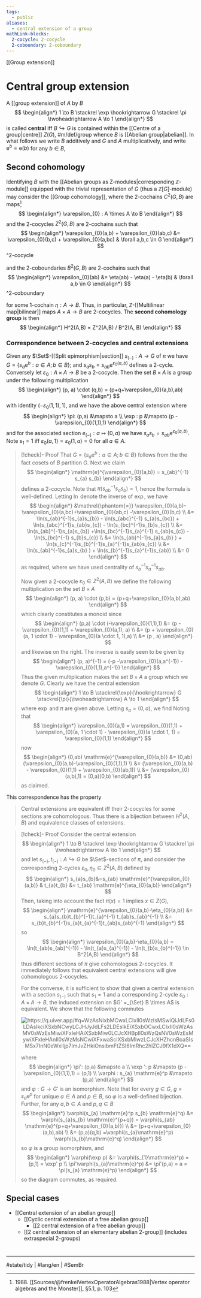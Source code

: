 ```yaml
---
tags:
  - public
aliases:
  - central extension of a group
mathLink-blocks:
  2-cocycle: 2-cocycle
  2-coboundary: 2-coboundary
---
```

[[Group extension]]
# Central group extension

A [[group extension]] of $A$ by $B$
$$
\begin{align*}
1 \to B \stackrel \exp \hookrightarrow G \stackrel \pi \twoheadrightarrow A \to 1
\end{align*}
$$
is called **central** iff $B \hookrightarrow G$ is contained within the [[Centre of a group|centre]] $Z(G)$, #m/def/group whence $B$ is [[Abelian group|abelian]].
In what follows we write $B$ additively and $G$ and $A$ multiplicatively,
and write $\mathrm{e}^b = \mathrm{e}(b)$ for any $b \in B$,

## Second cohomology

Identifying $B$ with the [[Abelian groups as Z-modules|corresponding $\mathbb Z$-module]] equipped with the trivial representation of $G$ (thus a $\mathbb{Z}[G]$-module) may consider the [[Group cohomology]], where the 2-cochains $C^2(G,B)$ are maps[^1988]
$$
\begin{align*}
\varepsilon_{0} : A \times A \to B
\end{align*}
$$
and the 2-cocycles $Z^2(G, B)$ are 2-cochains such that
$$
\begin{align*}
\varepsilon_{0}(a,b) + \varepsilon_{0}(ab,c) &= \varepsilon_{0}(b,c) + \varepsilon_{0}(a,bc) & \forall a,b,c \in G
\end{align*}
$$
^2-cocycle

and the 2-coboundaries $B^2(G,B)$ are 2-cochains such that
$$
\begin{align*}
\varepsilon_{0}(ab) &= \eta(ab) - \eta(a) - \eta(b) & \forall a,b \in G
\end{align*}
$$
^2-coboundary

for some 1-cochain $\eta : A \to B$.
Thus, in particular, $\mathbb{Z}$-[[Multilinear map|bilinear]] maps $A \times A \to B$ are 2-cocycles.
The **second cohomology group** is then
$$
\begin{align*}
H^2(A,B) = Z^2(A,B) / B^2(A, B)
\end{align*}
$$

### Correspondence between 2-cocycles and central extensions

Given any $\Set$-[[Split epimorphism|section]]  $s_{(-)} : A \to G$ of $\pi$ we have $G = \{ s_{a}\mathrm{e}^b : a \in A ; b \in B \}$; 
and $s_{a}s_{b} = s_{ab}\mathrm{e}^{\varepsilon_{0}(a,b)}$ defines a 2-cycle.
Conversely let $\varepsilon_{0}:A \times A \to B$ be a 2-cocycle.
Then the set $B \times A$ is a group under the following multiplication
$$
\begin{align*}
(p, a) \cdot (q,b) = (p+q+\varepsilon_{0}(a,b),ab)
\end{align*}
$$
with identity $(-\varepsilon_{0}(1,1),1)$, and we have the above central extension where
$$
\begin{align*}
\pi: (p,a) &\mapsto a \\
\exp : p &\mapsto (p - \varepsilon_{0}(1,1),1)
\end{align*}
$$
and for the associated section $e_{(-)} : a \mapsto (0,a)$ we have $s_{a}s_{b} = s_{ab}  \mathrm{e}^{\varepsilon_{0}(a,b)}$.
Note $s_{1} = 1$ iff $\varepsilon_{0}(a,1)=\varepsilon_{0}(1,a)=0$ for all $a \in A$.

> [!check]- Proof
> That $G = \{ s_{a} \mathrm{e}^b : a \in A ; b \in B \}$ follows from the the fact cosets of $B$ partition $G$.
> Next we claim
> $$
> \begin{align*}
> \mathrm{e}^{\varepsilon_{0}(a,b)} = s_{ab}^{-1} s_{a} s_{b}
> \end{align*}
> $$
> defines a 2-cocycle.
> Note that $\pi(s_{ab}^{-1}s_{a} s_{b}) = 1$, hence the formula is well-defined.
> Letting $\ln$ denote the inverse of $\exp$, we have
> $$
> \begin{align*}
> &\mathrel{\phantom{=}} \varepsilon_{0}(a,b)- \varepsilon_{0}(a,bc)+\varepsilon_{0}(ab,c) -\varepsilon_{0}(b,c) \\
> &= \ln(s_{ab}^{-1}s_{a}s_{b}) - \ln(s_{abc}^{-1} s_{a}s_{bc}) + \ln(s_{abc}^{-1}s_{ab}s_{c}) - \ln(s_{bc}^{-1}s_{b}s_{c}) \\
> &= \ln(s_{ab}^{-1}s_{a}s_{b}) +\ln(s_{bc}^{-1}s_{a}^{-1} s_{ab}s_{c}) - \ln(s_{bc}^{-1} s_{b}s_{c}) \\ 
> &= \ln(s_{ab}^{-1}s_{a}s_{b} ) + \ln(s_{c}^{-1}s_{b}^{-1}s_{a}^{-1}s_{ab}s_{c}) \\
> &= \ln(s_{ab}^{-1}s_{a}s_{b} ) + \ln(s_{b}^{-1}s_{a}^{-1}s_{ab}) \\
> &= 0
> \end{align*}
> $$
> as required, where we have used centrality of $s_{b}^{-1}s_{a}^{-1}s_{ab}$.
> 
> Now given a 2-cocycle $\varepsilon_{0} \in Z^2(A,B)$ we define the following multiplication on the set $B \times A$
> $$
> \begin{align*}
> (p, a) \cdot (p,b) = (p+q+\varepsilon_{0}(a,b),ab)
> \end{align*}
> $$
> which clearly constitutes a monoid since
> $$
> \begin{align*}
> (p,a) \cdot (-\varepsilon_{0}(1,1),1) &= (p - \varepsilon_{0}(1,1) + \varepsilon_{0}(a,1), a) \\
> &= (p + \varepsilon_{0}(a, 1  \cdot 1) - \varepsilon_{0}(a \cdot 1, 1),a) \\
> &= (p , a)
> \end{align*}
> $$
> and likewise on the right.
> The inverse is easily seen to be given by
> $$
> \begin{align*}
> (p, a)^{-1} = (-p -\varepsilon_{0}(a,a^{-1}) -\varepsilon_{0}(1,1),a^{-1})
> \end{align*}
> $$
> Thus the given multiplication makes the set $B \times A$ a group which we denote $G$.
> Clearly we have the central extension
> $$
> \begin{align*}
> 1 \to B \stackrel{\exp}{\hookrightarrow} G \stackrel{\pi}{\twoheadrightarrow} A \to 1
> \end{align*}
> $$
> where $\exp$ and $\pi$ are given above.
> Letting $s_{a} = (0,a)$, we find
> Noting that
> $$
> \begin{align*}
> \varepsilon_{0}(a,1) = \varepsilon_{0}(1,1) + \varepsilon_{0}(a, 1 \cdot 1) - \varepsilon_{0}(a \cdot 1, 1) = \varepsilon_{0}(1,1)
> \end{align*}
> $$
> now
> $$
> \begin{align*}
> (0,ab) \mathrm{e}^{\varepsilon_{0}(a,b)} &= 
> (0,ab)(\varepsilon_{0}(a,b)-\varepsilon_{0}(1,1),1) \\
> &= (\varepsilon_{0}(a,b) - \varepsilon_{0}(1,1) + \varepsilon_{0}(ab,1)) \\
> &= (\varepsilon_{0}(a,b),1) = (0,a)(0,b)
> \end{align*}
> $$
> as claimed. <span class="QED"/>

This correspondence has the property

> Central extensions are equivalent iff their 2-cocycles for some sections are cohomologous.
> Thus there is a bijection between $H^2(A,B)$ and equivalence classes of extensions.

> [!check]- Proof
> Consider the central extension
> $$
> \begin{align*}
> 1 \to B \stackrel \exp \hookrightarrow G \stackrel \pi \twoheadrightarrow A \to 1
> \end{align*}
> $$
> and let $s_{(-)}, t_{(-)} : A \hookrightarrow G$ be $\Set$-sections of $\pi$,
> and consider the corresponding 2-cycles $\varepsilon_{0},\eta_{0} \in Z^2(A,B)$ defined by
> $$
> \begin{align*}
> s_{a}s_{b}&=s_{ab} \mathrm{e}^{\varepsilon_{0}(a,b)}
> &
> t_{a}t_{b} &= t_{ab} \mathrm{e}^{\eta_{0}(a,b)}
> \end{align*}
> $$
> Then, taking into account the fact $\pi(x)= 1$ implies $x \in Z(G)$,
> $$
> \begin{align*}
> \mathrm{e}^{\varepsilon_{0}(a,b)-\eta_{0}(a,b)} &= s_{a}s_{b}t_{b}^{-1}t_{a}^{-1} t_{ab}s_{ab}^{-1} \\
> &= s_{b}t_{b}^{-1}s_{a}t_{a}^{-1}t_{ab}s_{ab}^{-1}
> \end{align*}
> $$
> so
> $$
> \begin{align*}
> \varepsilon_{0}(a,b)-\eta_{0}(a,b) = \ln(t_{ab}s_{ab}^{-1}) - \ln(t_{a}s_{a}^{-1}) - \ln(t_{b}s_{b}^{-1}) \in B^2(A,B)
> \end{align*}
> $$
> thus different sections of $\pi$ give cohomologous 2-cocycles.
> It immediately follows that equivalent central extensions will give cohomologous 2-cocycles.
> 
> For the converse, it is sufficient to show that given a central extension with a section $s_{(-)}$ such that $s_{1}= 1$ and a corresponding 2-cycle $\varepsilon_{0} : A \times A \to B$,
> the induced extension on $G' =_{\Set} B \times A$ is equivalent.
> We show that the following commutes
> 
> <p align="center"><img align="center" src="https://i.upmath.me/svg/%0A%5Cusetikzlibrary%7Bcalc%7D%0A%5Cusetikzlibrary%7Bdecorations.pathmorphing%7D%0A%5Ctikzset%7Bcurve%2F.style%3D%7Bsettings%3D%7B%231%7D%2Cto%20path%3D%7B(%5Ctikztostart)%0A%20%20%20%20..%20controls%20(%24(%5Ctikztostart)!%5Cpv%7Bpos%7D!(%5Ctikztotarget)!%5Cpv%7Bheight%7D!270%3A(%5Ctikztotarget)%24)%0A%20%20%20%20and%20(%24(%5Ctikztostart)!1-%5Cpv%7Bpos%7D!(%5Ctikztotarget)!%5Cpv%7Bheight%7D!270%3A(%5Ctikztotarget)%24)%0A%20%20%20%20..%20(%5Ctikztotarget)%5Ctikztonodes%7D%7D%2C%0A%20%20%20%20settings%2F.code%3D%7B%5Ctikzset%7Bquiver%2F.cd%2C%231%7D%0A%20%20%20%20%20%20%20%20%5Cdef%5Cpv%23%231%7B%5Cpgfkeysvalueof%7B%2Ftikz%2Fquiver%2F%23%231%7D%7D%7D%2C%0A%20%20%20%20quiver%2F.cd%2Cpos%2F.initial%3D0.35%2Cheight%2F.initial%3D0%7D%0A%25%20TikZ%20arrowhead%2Ftail%20styles.%0A%5Ctikzset%7Btail%20reversed%2F.code%3D%7B%5Cpgfsetarrowsstart%7Btikzcd%20to%7D%7D%7D%0A%5Ctikzset%7B2tail%2F.code%3D%7B%5Cpgfsetarrowsstart%7BImplies%5Breversed%5D%7D%7D%7D%0A%5Ctikzset%7B2tail%20reversed%2F.code%3D%7B%5Cpgfsetarrowsstart%7BImplies%7D%7D%7D%0A%25%20TikZ%20arrow%20styles.%0A%5Ctikzset%7Bno%20body%2F.style%3D%7B%2Ftikz%2Fdash%20pattern%3Don%200%20off%201mm%7D%7D%0A%25%20https%3A%2F%2Fq.uiver.app%2F%23q%3DWzAsNixbMCwxLCIxIl0sWzIsMSwiQiJdLFs0LDAsIkciXSxbNCwyLCJHJyJdLFs2LDEsIkEiXSxbOCwxLCIxIl0sWzAsMV0sWzEsMiwiXFxleHAiXSxbMiw0LCJcXHBpIl0sWzQsNV0sWzEsMywiXFxleHAnIl0sWzMsNCwiXFxwaSciXSxbMiwzLCJcXHZhcnBoaSIsMSx7InN0eWxlIjp7ImJvZHkiOnsibmFtZSI6ImRhc2hlZCJ9fX1dXQ%3D%3D%0A%5C%5B%5Cbegin%7Btikzcd%7D%0A%09%26%26%26%26%20G%20%5C%5C%0A%091%20%26%26%20B%20%26%26%26%26%20A%20%26%26%201%20%5C%5C%0A%09%26%26%26%26%20%7BG'%7D%0A%09%5Carrow%5B%22%5Cpi%22%2C%20from%3D1-5%2C%20to%3D2-7%5D%0A%09%5Carrow%5B%22%5Cvarphi%22%7Bdescription%7D%2C%20dashed%2C%20from%3D1-5%2C%20to%3D3-5%5D%0A%09%5Carrow%5Bfrom%3D2-1%2C%20to%3D2-3%5D%0A%09%5Carrow%5B%22%5Cexp%22%2C%20from%3D2-3%2C%20to%3D1-5%5D%0A%09%5Carrow%5B%22%7B%5Cexp'%7D%22%2C%20from%3D2-3%2C%20to%3D3-5%5D%0A%09%5Carrow%5Bfrom%3D2-7%2C%20to%3D2-9%5D%0A%09%5Carrow%5B%22%7B%5Cpi'%7D%22%2C%20from%3D3-5%2C%20to%3D2-7%5D%0A%5Cend%7Btikzcd%7D%5C%5D%0A#invert" alt="https://q.uiver.app/#q=WzAsNixbMCwxLCIxIl0sWzIsMSwiQiJdLFs0LDAsIkciXSxbNCwyLCJHJyJdLFs2LDEsIkEiXSxbOCwxLCIxIl0sWzAsMV0sWzEsMiwiXFxleHAiXSxbMiw0LCJcXHBpIl0sWzQsNV0sWzEsMywiXFxleHAnIl0sWzMsNCwiXFxwaSciXSxbMiwzLCJcXHZhcnBoaSIsMSx7InN0eWxlIjp7ImJvZHkiOnsibmFtZSI6ImRhc2hlZCJ9fX1dXQ==" /></p>
> 
> where
> $$
> \begin{align*}
> \pi': (p,a) &\mapsto a \\
> \exp ': p &\mapsto (p - \varepsilon_{0}(1,1),1) = (p,1) \\
> \varphi : s_{a} \mathrm{e}^p &\mapsto (p,a)
> \end{align*}
> $$
> and $\varphi : G \to G'$ is an isomorphism.
> Note that for every $g \in G$, $g = s_{a} \mathrm{e}^p$ for unique $a \in A$ and $p \in B$,
> so $\varphi$ is a well-defined bijection.
> Further, for any $a,b \in A$ and $p,q \in B$
> $$
> \begin{align*}
> \varphi(s_{a} \mathrm{e}^p s_{b} \mathrm{e}^q) &= \varphi(s_{a}s_{b} \mathrm{e}^{p+q}) 
> = \varphi(s_{ab} \mathrm{e}^{p+q+\varepsilon_{0}(a,b)}) \\
> &= (p+q+\varepsilon_{0}(a,b),ab) \\
> &= (p,a)(q,b) =\varphi(s_{a}\mathrm{e}^p) \varphi(s_{b}\mathrm{e}^q)
> \end{align*}
> $$
> so $\varphi$ is a group isomorphism, and
> $$
> \begin{align*}
> \varphi(\exp p) 
> &= \varphi(s_{1}\mathrm{e}^p) 
> = (p,1) = \exp' p \\
> \pi'\varphi(s_{a}\mathrm{e}^p) 
> &= \pi'(p,a) = a = \pi(s_{a} \mathrm{e}^p)
> \end{align*}
> $$
> so the diagram commutes,
> as required. <span class="QED"/>


  [^1988]: 1988\. [[Sources/@frenkelVertexOperatorAlgebras1988|Vertex operator algebras and the Monster]], §5.1, p. 103

## Special cases

- [[Central extension of an abelian group]]
  - [[Cyclic central extension of a free abelian group]]
    - [[2 central extension of a free abelian group]]
  - [[2 central extension of an elementary abelian 2-group]] (includes extraspecial 2-groups)
#
---
#state/tidy | #lang/en | #SemBr
